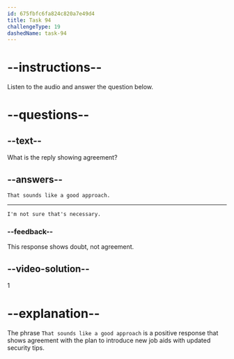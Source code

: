 ```yaml
---
id: 675fbfc6fa824c820a7e49d4
title: Task 94
challengeType: 19
dashedName: task-94
---
```


<!-- SPEAKING -->

<!-- (Audio) Brian: By the end of this week, we'll have new job aids with updated security tips. -->

# --instructions--

Listen to the audio and answer the question below.

# --questions--

## --text--

What is the reply showing agreement?

## --answers--

`That sounds like a good approach.`

---

`I'm not sure that's necessary.`

### --feedback--

This response shows doubt, not agreement.

## --video-solution--

1

# --explanation--

The phrase `That sounds like a good approach` is a positive response that shows agreement with the plan to introduce new job aids with updated security tips.
